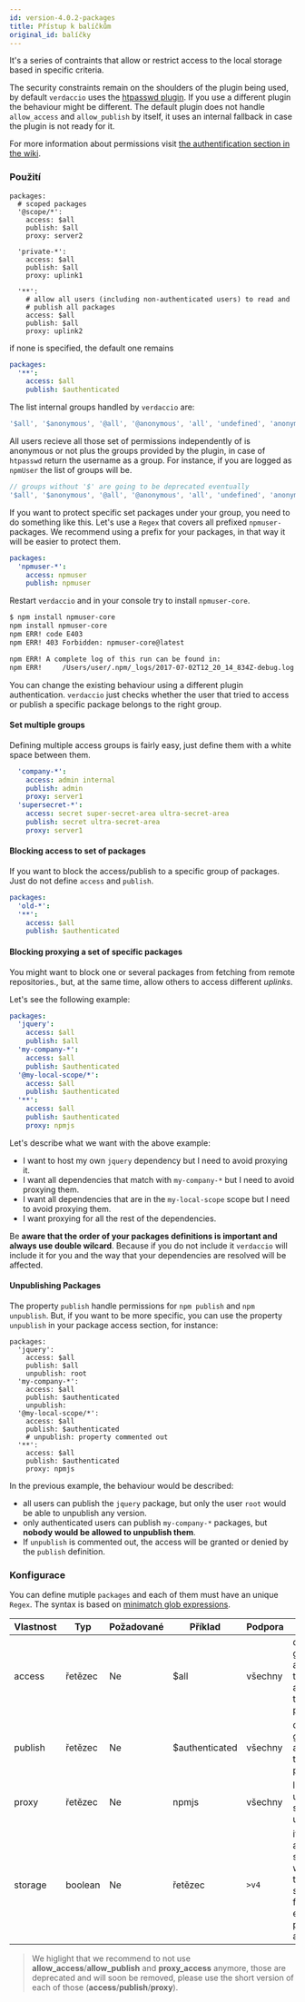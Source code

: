 ```yaml
---
id: version-4.0.2-packages
title: Přístup k balíčkům
original_id: balíčky
---
```


It's a series of contraints that allow or restrict access to the local storage based in specific criteria.

The security constraints remain on the shoulders of the plugin being used, by default `verdaccio` uses the [htpasswd plugin](https://github.com/verdaccio/verdaccio-htpasswd). If you use a different plugin the behaviour might be different. The default plugin does not handle `allow_access` and `allow_publish` by itself, it uses an internal fallback in case the plugin is not ready for it.

For more information about permissions visit [the authentification section in the wiki](auth.md).

### Použití

```yalm
packages:
  # scoped packages
  '@scope/*':
    access: $all
    publish: $all
    proxy: server2

  'private-*':
    access: $all
    publish: $all
    proxy: uplink1

  '**':
    # allow all users (including non-authenticated users) to read and
    # publish all packages
    access: $all
    publish: $all
    proxy: uplink2
```

if none is specified, the default one remains

```yaml
packages:
  '**':
    access: $all
    publish: $authenticated
```

The list internal groups handled by `verdaccio` are:

```js
'$all', '$anonymous', '@all', '@anonymous', 'all', 'undefined', 'anonymous'
```

All users recieve all those set of permissions independently of is anonymous or not plus the groups provided by the plugin, in case of `htpasswd` return the username as a group. For instance, if you are logged as `npmUser` the list of groups will be.

```js
// groups without '$' are going to be deprecated eventually
'$all', '$anonymous', '@all', '@anonymous', 'all', 'undefined', 'anonymous', 'npmUser'
```

If you want to protect specific set packages under your group, you need to do something like this. Let's use a `Regex` that covers all prefixed `npmuser-` packages. We recommend using a prefix for your packages, in that way it will be easier to protect them.

```yaml
packages:
  'npmuser-*':
    access: npmuser
    publish: npmuser
```

Restart `verdaccio` and in your console try to install `npmuser-core`.

```bash
$ npm install npmuser-core
npm install npmuser-core
npm ERR! code E403
npm ERR! 403 Forbidden: npmuser-core@latest

npm ERR! A complete log of this run can be found in:
npm ERR!     /Users/user/.npm/_logs/2017-07-02T12_20_14_834Z-debug.log
```

You can change the existing behaviour using a different plugin authentication. `verdaccio` just checks whether the user that tried to access or publish a specific package belongs to the right group.

#### Set multiple groups

Defining multiple access groups is fairly easy, just define them with a white space between them.

```yaml
  'company-*':
    access: admin internal
    publish: admin
    proxy: server1
  'supersecret-*':
    access: secret super-secret-area ultra-secret-area
    publish: secret ultra-secret-area
    proxy: server1
```

#### Blocking access to set of packages

If you want to block the access/publish to a specific group of packages. Just do not define `access` and `publish`.

```yaml
packages:
  'old-*':
  '**':
    access: $all
    publish: $authenticated
```

#### Blocking proxying a set of specific packages

You might want to block one or several packages from fetching from remote repositories., but, at the same time, allow others to access different *uplinks*.

Let's see the following example:

```yaml
packages:
  'jquery':
    access: $all
    publish: $all
  'my-company-*':
    access: $all
    publish: $authenticated
  '@my-local-scope/*':
    access: $all
    publish: $authenticated
  '**':
    access: $all
    publish: $authenticated
    proxy: npmjs
```

Let's describe what we want with the above example:

* I want to host my own `jquery` dependency but I need to avoid proxying it.
* I want all dependencies that match with `my-company-*` but I need to avoid proxying them.
* I want all dependencies that are in the `my-local-scope` scope but I need to avoid proxying them.
* I want proxying for all the rest of the dependencies.

Be **aware that the order of your packages definitions is important and always use double wilcard**. Because if you do not include it `verdaccio` will include it for you and the way that your dependencies are resolved will be affected.

#### Unpublishing Packages

The property `publish` handle permissions for `npm publish` and `npm unpublish`. But, if you want to be more specific, you can use the property `unpublish` in your package access section, for instance:

```yalm
packages:
  'jquery':
    access: $all
    publish: $all
    unpublish: root
  'my-company-*':
    access: $all
    publish: $authenticated
    unpublish: 
  '@my-local-scope/*':
    access: $all
    publish: $authenticated
    # unpublish: property commented out
  '**':
    access: $all
    publish: $authenticated
    proxy: npmjs
```

In the previous example, the behaviour would be described:

* all users can publish the `jquery` package, but only the user `root` would be able to unpublish any version.
* only authenticated users can publish `my-company-*` packages, but **nobody would be allowed to unpublish them**.
* If `unpublish` is commented out, the access will be granted or denied by the `publish` definition.

### Konfigurace

You can define mutiple `packages` and each of them must have an unique `Regex`. The syntax is based on [minimatch glob expressions](https://github.com/isaacs/minimatch).

| Vlastnost | Typ     | Požadované | Příklad        | Podpora  | Popis                                                                     |
| --------- | ------- | ---------- | -------------- | -------- | ------------------------------------------------------------------------- |
| access    | řetězec | Ne         | $all           | všechny  | define groups allowed to access the package                               |
| publish   | řetězec | Ne         | $authenticated | všechny  | define groups allowed to publish                                          |
| proxy     | řetězec | Ne         | npmjs          | všechny  | limit look ups for specific uplink                                        |
| storage   | boolean | Ne         | řetězec        | `>v4` | it creates a subfolder whithin the storage folder for each package access |

> We higlight that we recommend to not use **allow_access**/**allow_publish** and **proxy_access** anymore, those are deprecated and will soon be removed, please use the short version of each of those (**access**/**publish**/**proxy**).